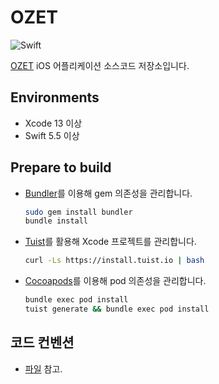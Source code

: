 OZET
==========

![Swift](https://img.shields.io/badge/Swift-5.5-orange.svg)

[OZET](https://ozet.app) iOS 어플리케이션 소스코드 저장소입니다.

## Environments

- Xcode 13 이상
- Swift 5.5 이상

## Prepare to build

- [Bundler](https://bundler.io)를 이용해 gem 의존성을 관리합니다.
  ```bash
  sudo gem install bundler
  bundle install
  ```
- [Tuist](https://tuist.io/)를 활용해 Xcode 프로젝트를 관리합니다.
  ```bash
  curl -Ls https://install.tuist.io | bash
  ```

- [Cocoapods](https://cocoapods.org)를 이용해 pod 의존성을 관리합니다.

  ```bash
  bundle exec pod install
  tuist generate && bundle exec pod install
  ```

## 코드 컨벤션

- [파일](docs/ozet-style-guide.md) 참고.
